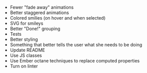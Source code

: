* Fewer "fade away" animations
* Better staggered animations
* Colored smilies (on hover and when selected)
* SVG for smileys
* Better "Done!" grouping
* Tests
* Better styling
* Something that better tells the user what she needs to be doing
* Update README
* Use JS classes
* Use Ember octane techniques to replace computed properties
* Turn on linter
